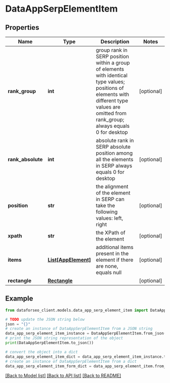 # DataAppSerpElementItem


## Properties

Name | Type | Description | Notes
------------ | ------------- | ------------- | -------------
**rank_group** | **int** | group rank in SERP position within a group of elements with identical type values; positions of elements with different type values are omitted from rank_group; always equals 0 for desktop | [optional] 
**rank_absolute** | **int** | absolute rank in SERP absolute position among all the elements in SERP always equals 0 for desktop | [optional] 
**position** | **str** | the alignment of the element in SERP can take the following values: left, right | [optional] 
**xpath** | **str** | the XPath of the element | [optional] 
**items** | [**List[AppElement]**](AppElement.md) | additional items present in the element if there are none, equals null | [optional] 
**rectangle** | [**Rectangle**](Rectangle.md) |  | [optional] 

## Example

```python
from dataforseo_client.models.data_app_serp_element_item import DataAppSerpElementItem

# TODO update the JSON string below
json = "{}"
# create an instance of DataAppSerpElementItem from a JSON string
data_app_serp_element_item_instance = DataAppSerpElementItem.from_json(json)
# print the JSON string representation of the object
print(DataAppSerpElementItem.to_json())

# convert the object into a dict
data_app_serp_element_item_dict = data_app_serp_element_item_instance.to_dict()
# create an instance of DataAppSerpElementItem from a dict
data_app_serp_element_item_form_dict = data_app_serp_element_item.from_dict(data_app_serp_element_item_dict)
```
[[Back to Model list]](../README.md#documentation-for-models) [[Back to API list]](../README.md#documentation-for-api-endpoints) [[Back to README]](../README.md)


